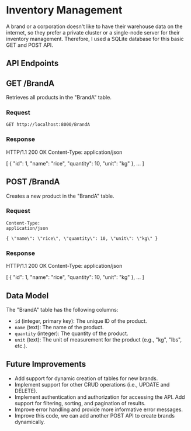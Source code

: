# Inventory Management

A brand or a corporation doesn't like to have their warehouse data on the internet, so they prefer a private cluster or a single-node server for their inventory management. Therefore, I used a SQLite database for this basic GET and POST API.

## API Endpoints

## GET /BrandA

Retrieves all products in the \"BrandA\"
table.

### Request

`GET http://localhost:8000/BrandA`

### Response

HTTP/1.1 200 OK Content-Type: application/json

\[ { \"id\": 1, \"name\": \"rice\", \"quantity\": 10, \"unit\": \"kg\"
}, \... \]

## POST /BrandA

Creates a new product in the \"BrandA\" table.

### Request

```POST http://localhost:8000/BrandA
Content-Type:
application/json

{ \"name\": \"rice\", \"quantity\": 10, \"unit\": \"kg\" }
```

### Response

HTTP/1.1 200 OK Content-Type: application/json

\[ { \"id\": 1, \"name\": \"rice\", \"quantity\": 10, \"unit\": \"kg\"
}, \... \]

## Data Model

The \"BrandA\" table has the following columns:

- `id` (integer, primary key): The unique ID of the product.
- `name` (text): The name of the product.
- `quantity` (integer): The quantity of the
  product.
- `unit` (text): The unit of measurement for the product (e.g., \"kg\", \"lbs\", etc.).

## Future Improvements

- Add support for dynamic
  creation of tables for new brands.
- Implement support for other CRUD
  operations (i.e., UPDATE and DELETE).
- Implement authentication and
  authorization for accessing the API. Add support for filtering, sorting,
  and pagination of results.
- Improve error handling and provide more
  informative error messages.
- Improve this code, we can add another POST API to create brands dynamically.
